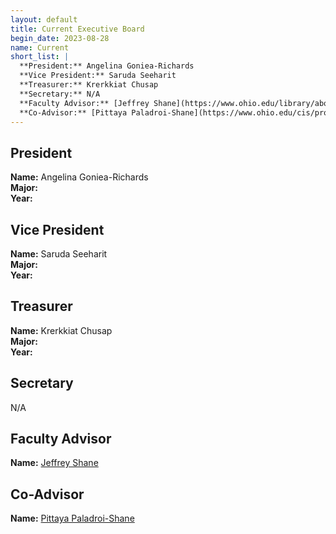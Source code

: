 ```yaml
---
layout: default
title: Current Executive Board
begin_date: 2023-08-28
name: Current
short_list: |
  **President:** Angelina Goniea-Richards  
  **Vice President:** Saruda Seeharit  
  **Treasurer:** Krerkkiat Chusap  
  **Secretary:** N/A  
  **Faculty Advisor:** [Jeffrey Shane](https://www.ohio.edu/library/about/staff/shane)  
  **Co-Advisor:** [Pittaya Paladroi-Shane](https://www.ohio.edu/cis/profile/paladroi)  
---
```



## President

**Name:** Angelina Goniea-Richards  
**Major:**  
**Year:**  

## Vice President

**Name:** Saruda Seeharit  
**Major:**  
**Year:**  

## Treasurer

**Name:** Krerkkiat Chusap  
**Major:**  
**Year:**  

## Secretary

N/A

## Faculty Advisor

**Name:** [Jeffrey Shane](https://www.ohio.edu/library/about/staff/shane)  

## Co-Advisor

**Name:** [Pittaya Paladroi-Shane](https://www.ohio.edu/cis/profile/paladroi)  
